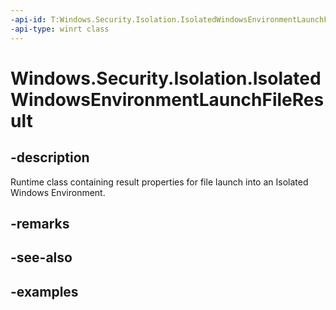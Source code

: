 ```yaml
---
-api-id: T:Windows.Security.Isolation.IsolatedWindowsEnvironmentLaunchFileResult
-api-type: winrt class
---
```


<!-- Class syntax.
public class IsolatedWindowsEnvironmentLaunchFileResult 
-->

# Windows.Security.Isolation.IsolatedWindowsEnvironmentLaunchFileResult

## -description
Runtime class containing result properties for file launch into an Isolated Windows Environment.
## -remarks

## -see-also

## -examples

